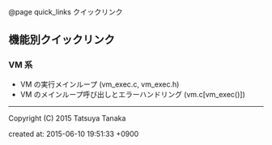 @page quick_links クイックリンク

## 機能別クイックリンク

### VM 系

* VM の実行メインループ (vm_exec.c, vm_exec.h)
* VM のメインループ呼び出しとエラーハンドリング (vm.c[vm_exec()])



---

Copyright (C) 2015 Tatsuya Tanaka

created at: 2015-06-10 19:51:33 +0900

